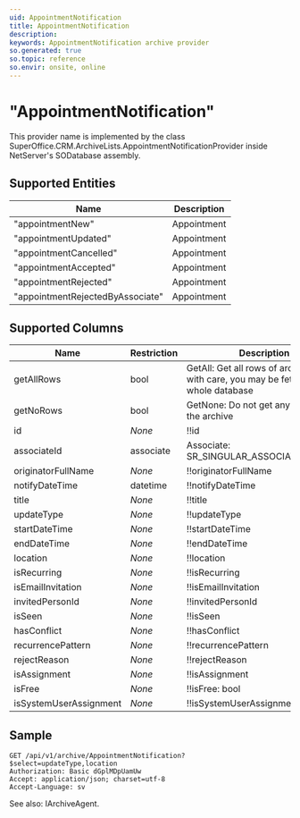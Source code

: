 ```yaml
---
uid: AppointmentNotification
title: AppointmentNotification
description: 
keywords: AppointmentNotification archive provider
so.generated: true
so.topic: reference
so.envir: onsite, online
---
```


# "AppointmentNotification"

This provider name is implemented by the class <see cref="T:SuperOffice.CRM.ArchiveLists.AppointmentNotificationProvider">SuperOffice.CRM.ArchiveLists.AppointmentNotificationProvider</see> inside NetServer's SODatabase assembly.

## Supported Entities
| Name | Description |
| ---- | ----- |
|"appointmentNew"|Appointment|
|"appointmentUpdated"|Appointment|
|"appointmentCancelled"|Appointment|
|"appointmentAccepted"|Appointment|
|"appointmentRejected"|Appointment|
|"appointmentRejectedByAssociate"|Appointment|

## Supported Columns
| Name | Restriction | Description | OrderBy
| ---- | ----- | ------- | ------ |
|getAllRows|bool|GetAll: Get all rows of archive - use with care, you may be fetching the whole database|  |
|getNoRows|bool|GetNone: Do not get any rows from the archive|  |
|id| *None* |!!id| x |
|associateId|associate|Associate: SR\_SINGULAR\_ASSOCIATE\_TOOLTIP| x |
|originatorFullName| *None* |!!originatorFullName|  |
|notifyDateTime|datetime|!!notifyDateTime| x |
|title| *None* |!!title|  |
|updateType| *None* |!!updateType|  |
|startDateTime| *None* |!!startDateTime| x |
|endDateTime| *None* |!!endDateTime|  |
|location| *None* |!!location|  |
|isRecurring| *None* |!!isRecurring|  |
|isEmailInvitation| *None* |!!isEmailInvitation|  |
|invitedPersonId| *None* |!!invitedPersonId| x |
|isSeen| *None* |!!isSeen|  |
|hasConflict| *None* |!!hasConflict|  |
|recurrencePattern| *None* |!!recurrencePattern| x |
|rejectReason| *None* |!!rejectReason| x |
|isAssignment| *None* |!!isAssignment|  |
|isFree| *None* |!!isFree: bool| x |
|isSystemUserAssignment| *None* |!!isSystemUserAssignment: bool| x |

## Sample

```http!
GET /api/v1/archive/AppointmentNotification?$select=updateType,location
Authorization: Basic dGplMDpUamUw
Accept: application/json; charset=utf-8
Accept-Language: sv

```



See also: <see cref="T:SuperOffice.CRM.Services.IArchiveAgent">IArchiveAgent</see>.</p>

